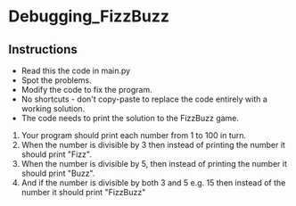 # Debugging_FizzBuzz
 
<h2>Instructions</h2>
<ul>
	<li>Read this the code in main.py</li>
	<li>Spot the problems.</li>
	<li>Modify the code to fix the program.</li>
	<li>No shortcuts - don't copy-paste to replace the code entirely with a working solution.</li>
	<li>The code needs to print the solution to the FizzBuzz game.</li>
</ul>

<ol>
	<li>Your program should print each number from 1 to 100 in turn.</li>
	<li>When the number is divisible by 3 then instead of printing the number it should print 
	"Fizz".</li>
	<li>When the number is divisible by 5, then instead of printing the number it should print 
	"Buzz".</li>
	<li>And if the number is divisible by both 3 and 5 e.g. 15 then instead of the number it 
	should print "FizzBuzz"</li>
</ol>